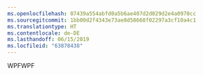 ```yaml
---
ms.openlocfilehash: 07439a554abfd0a5b6ae407d2d029d2e4a0970cc
ms.sourcegitcommit: 1bb00d2f4343e73ae8d58668f02297a3cf10a4c1
ms.translationtype: HT
ms.contentlocale: de-DE
ms.lasthandoff: 06/15/2019
ms.locfileid: "63878438"
---
```

<span data-ttu-id="d02bf-101">WPF</span><span class="sxs-lookup"><span data-stu-id="d02bf-101">WPF</span></span>
